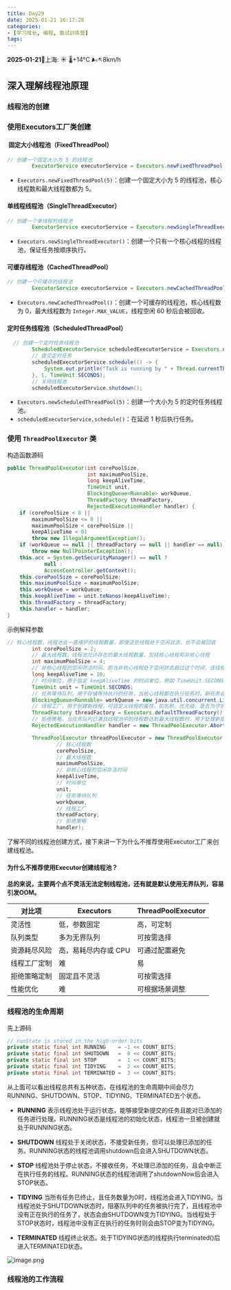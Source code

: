 ```yaml
---
title: Day29
date: 2025-01-21 16:17:28
categories: 
- [学习成长, 编程, 面试训练营]
tags:
---
```

**2025-01-21**🌱上海: ☀️   🌡️+14°C 🌬️↖8km/h
## 深入理解线程池原理

### 线程池的创建

### 使用Executors工厂类创建
####  固定大小线程池（FixedThreadPool）
```java
// 创建一个固定大小为 5 的线程池
        ExecutorService executorService = Executors.newFixedThreadPool(5);
```
- `Executors.newFixedThreadPool(5)`：创建一个固定大小为 5 的线程池，核心线程数和最大线程数都为 5。
#### 单线程线程池（SingleThreadExecutor）
```java
// 创建一个单线程的线程池
        ExecutorService executorService = Executors.newSingleThreadExecutor();
```
- `Executors.newSingleThreadExecutor()`：创建一个只有一个核心线程的线程池，保证任务按顺序执行。
#### 可缓存线程池（CachedThreadPool）
```java
// 创建一个可缓存的线程池
        ExecutorService executorService = Executors.newCachedThreadPool();
```
- `Executors.newCachedThreadPool()`：创建一个可缓存的线程池，核心线程数为 0，最大线程数为 `Integer.MAX_VALUE`，线程空闲 60 秒后会被回收。
####  定时任务线程池（ScheduledThreadPool）
```java
  // 创建一个定时任务线程池
        ScheduledExecutorService scheduledExecutorService = Executors.newScheduledThreadPool(5);
        // 提交定时任务
        scheduledExecutorService.schedule(() -> {
            System.out.println("Task is running by " + Thread.currentThread().getName());
        }, 1, TimeUnit.SECONDS);
        // 关闭线程池
        scheduledExecutorService.shutdown();
```
- `Executors.newScheduledThreadPool(5)`：创建一个大小为 5 的定时任务线程池。
- `scheduledExecutorService.schedule()`：在延迟 1 秒后执行任务。
###  使用 `ThreadPoolExecutor` 类
构造函数源码
```java
public ThreadPoolExecutor(int corePoolSize,  
                          int maximumPoolSize,  
                          long keepAliveTime,  
                          TimeUnit unit,  
                          BlockingQueue<Runnable> workQueue,  
                          ThreadFactory threadFactory,  
                          RejectedExecutionHandler handler) {  
    if (corePoolSize < 0 ||  
        maximumPoolSize <= 0 ||  
        maximumPoolSize < corePoolSize ||  
        keepAliveTime < 0)  
        throw new IllegalArgumentException();  
    if (workQueue == null || threadFactory == null || handler == null)  
        throw new NullPointerException();  
    this.acc = System.getSecurityManager() == null ?  
            null :  
            AccessController.getContext();  
    this.corePoolSize = corePoolSize;  
    this.maximumPoolSize = maximumPoolSize;  
    this.workQueue = workQueue;  
    this.keepAliveTime = unit.toNanos(keepAliveTime);  
    this.threadFactory = threadFactory;  
    this.handler = handler;  
}
```
示例解释参数
```java
// 核心线程数，线程池会一直维护的线程数量，即使这些线程处于空闲状态，也不会被回收
        int corePoolSize = 2;
        // 最大线程数，线程池允许存在的最大线程数量，包括核心线程和非核心线程
        int maximumPoolSize = 4;
        // 非核心线程的空闲存活时间，即当非核心线程处于空闲状态超过这个时间，该线程会被回收
        long keepAliveTime = 10;
        // 时间单位，用于指定 keepAliveTime 的时间单位，例如 TimeUnit.SECONDS 表示秒
        TimeUnit unit = TimeUnit.SECONDS;
        // 任务等待队列，用于存储等待执行的任务，当核心线程都在执行任务时，新任务会先进入此队列等待
        BlockingQueue<Runnable> workQueue = new java.util.concurrent.LinkedBlockingQueue<>();
        // 线程工厂，用于创建新线程，可自定义线程的属性，如名称、优先级、是否为守护线程等
        ThreadFactory threadFactory = Executors.defaultThreadFactory();
        // 拒绝策略，当任务队列已满且线程池中的线程数达到最大线程数时，用于处理新提交的任务，例如抛出异常、丢弃任务等
        RejectedExecutionHandler handler = new ThreadPoolExecutor.AbortPolicy();

        ThreadPoolExecutor threadPoolExecutor = new ThreadPoolExecutor(
                // 核心线程数
                corePoolSize,
                // 最大线程数
                maximumPoolSize,
                // 非核心线程的空闲存活时间
                keepAliveTime,
                // 时间单位
                unit,
                // 任务等待队列
                workQueue,
                // 线程工厂
                threadFactory,
                // 拒绝策略
                handler);
```
了解不同的线程池创建方式，接下来讲一下为什么不推荐使用Executor工厂来创建线程池。
#### 为什么不推荐使用Executor创建线程池？
**总的来说，主要两个点不灵活无法定制线程池，还有就是默认使用无界队列，容易引发OOM。**

|对比项|Executors|ThreadPoolExecutor|
|---|---|---|
|灵活性|低，参数固定|高，可定制|
|队列类型|多为无界队列|可按需选择|
|资源耗尽风险|高，易耗尽内存或 CPU|可通过配置避免|
|线程工厂定制|难|易|
|拒绝策略定制|固定且不灵活|可按需选择|
|性能优化|难|可根据场景调整|
### 线程池的生命周期
先上源码
```java
// runState is stored in the high-order bits  
private static final int RUNNING    = -1 << COUNT_BITS;  
private static final int SHUTDOWN   =  0 << COUNT_BITS;  
private static final int STOP       =  1 << COUNT_BITS;  
private static final int TIDYING    =  2 << COUNT_BITS;  
private static final int TERMINATED =  3 << COUNT_BITS;
```
 从上面可以看出线程总共有五种状态，在线程池的生命周期中间会尽力RUNNING、SHUTDOWN、STOP、TIDYING、TERMINATED五个状态。
 - **RUNNING** 表示线程池处于运行状态，能够接受新提交的任务且能对已添加的任务进行处理。RUNNING状态是线程池的初始化状态，线程池一旦被创建就处于RUNNING状态。
    
- **SHUTDOWN** 线程处于关闭状态，不接受新任务，但可以处理已添加的任务。RUNNING状态的线程池调用shutdown后会进入SHUTDOWN状态。
    
- **STOP** 线程池处于停止状态，不接收任务，不处理已添加的任务，且会中断正在执行任务的线程。RUNNING状态的线程池调用了shutdownNow后会进入STOP状态。

- **TIDYING** 当所有任务已终止，且任务数量为0时，线程池会进入TIDYING。当线程池处于SHUTDOWN状态时，阻塞队列中的任务被执行完了，且线程池中没有正在执行的任务了，状态会由SHUTDOWN变为TIDYING。当线程处于STOP状态时，线程池中没有正在执行的任务时则会由STOP变为TIDYING。
    
- **TERMINATED** 线程终止状态。处于TIDYING状态的线程执行terminated()后进入TERMINATED状态。
    
![image.png](https://cdn.easymuzi.cn/img/20250121171136920.png)

### 线程池的工作流程


